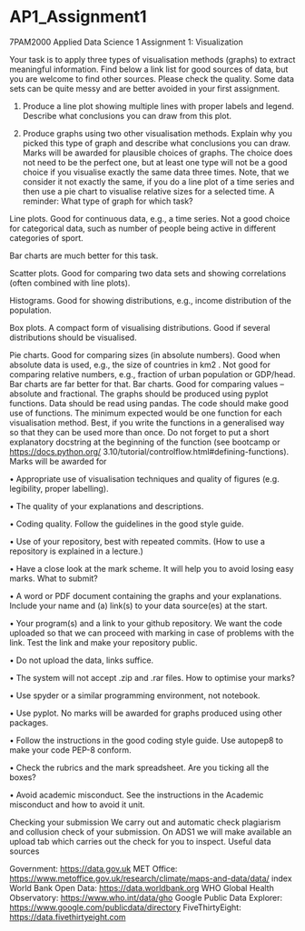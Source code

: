 # AP1_Assignment1
7PAM2000 Applied Data Science 1 Assignment 1: Visualization

Your task is to apply three types of visualisation methods (graphs) to extract meaningful
information. Find below a link list for good sources of data, but you are welcome to find
other sources. Please check the quality. Some data sets can be quite messy and are better
avoided in your first assignment.

1. Produce a line plot showing multiple lines with proper labels and legend. Describe
what conclusions you can draw from this plot.

2. Produce graphs using two other visualisation methods. Explain why you picked this
type of graph and describe what conclusions you can draw. Marks will be awarded
for plausible choices of graphs. The choice does not need to be the perfect one, but
at least one type will not be a good choice if you visualise exactly the same data
three times. Note, that we consider it not exactly the same, if you do a line plot of
a time series and then use a pie chart to visualise relative sizes for a selected time.
A reminder: What type of graph for which task?

Line plots. Good for continuous data, e.g., a time series. Not a good choice for categorical data, such as number of people being active in different categories of sport.

Bar charts are much better for this task.

Scatter plots. Good for comparing two data sets and showing correlations (often combined with line plots).

Histograms. Good for showing distributions, e.g., income distribution of the population.

Box plots. A compact form of visualising distributions. Good if several distributions
should be visualised.

Pie charts. Good for comparing sizes (in absolute numbers). Good when absolute data
is used, e.g., the size of countries in km2
. Not good for comparing relative numbers,
e.g., fraction of urban population or GDP/head. Bar charts are far better for that.
Bar charts. Good for comparing values – absolute and fractional.
The graphs should be produced using pyplot functions. Data should be read using
pandas. The code should make good use of functions. The minimum expected would be
one function for each visualisation method. Best, if you write the functions in a generalised
way so that they can be used more than once. Do not forget to put a short explanatory
docstring at the beginning of the function (see bootcamp or https://docs.python.org/
3.10/tutorial/controlflow.html#defining-functions).
Marks will be awarded for

• Appropriate use of visualisation techniques and quality of figures (e.g. legibility,
proper labelling).

• The quality of your explanations and descriptions.

• Coding quality. Follow the guidelines in the good style guide.

• Use of your repository, best with repeated commits. (How to use a repository is
explained in a lecture.)

• Have a close look at the mark scheme. It will help you to avoid losing easy marks.
What to submit?

• A word or PDF document containing the graphs and your explanations. Include
your name and (a) link(s) to your data source(es) at the start.

• Your program(s) and a link to your github repository. We want the code uploaded
so that we can proceed with marking in case of problems with the link. Test the
link and make your repository public.

• Do not upload the data, links suffice.

• The system will not accept .zip and .rar files.
How to optimise your marks?

• Use spyder or a similar programming environment, not notebook.

• Use pyplot. No marks will be awarded for graphs produced using other packages.

• Follow the instructions in the good coding style guide. Use autopep8 to make your
code PEP-8 conform.

• Check the rubrics and the mark spreadsheet. Are you ticking all the boxes?

• Avoid academic misconduct. See the instructions in the Academic misconduct and
how to avoid it unit.

Checking your submission
We carry out and automatic check plagiarism and collusion check of your submission. On
ADS1 we will make available an upload tab which carries out the check for you to inspect.
Useful data sources

Government: https://data.gov.uk
MET Office: https://www.metoffice.gov.uk/research/climate/maps-and-data/data/
index
World Bank Open Data: https://data.worldbank.org
WHO Global Health Observatory: https://www.who.int/data/gho
Google Public Data Explorer: https://www.google.com/publicdata/directory
FiveThirtyEight: https://data.fivethirtyeight.com

